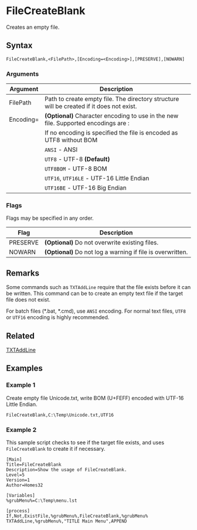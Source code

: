 # FileCreateBlank

Creates an empty file.

## Syntax

```pebakery
FileCreateBlank,<FilePath>,[Encoding=<Encoding>],[PRESERVE],[NOWARN]
```

### Arguments

| Argument | Description |
| --- | --- |
| FilePath | Path to create empty file. The directory structure will be created if it does not exist. |
| Encoding= | **(Optional)** Character encoding to use in the new file. Supported encodings are : |
|| If no encoding is specified the file is encoded as UTF8 without BOM |
|| `ANSI` - ANSI |
|| `UTF8` - UTF-8 **(Default)** |
|| `UTF8BOM` - UTF-8 BOM |
|| `UTF16`, `UTF16LE` - UTF-16 Little Endian |
|| `UTF16BE` - UTF-16 Big Endian |

### Flags

Flags may be specified in any order.

| Flag | Description |
| --- | --- |
| PRESERVE | **(Optional)** Do not overwrite existing files. |
| NOWARN | **(Optional)** Do not log a warning if file is overwritten. |

## Remarks

Some commands such as `TXTAddLine` require that the file exists before it can be written. This command can be to create an empty text file if the target file does not exist.

For batch files (*.bat, *.cmd), use `ANSI` encoding. For normal text files, `UTF8` or `UTF16` encoding is highly recommended.

## Related

[TXTAddLine](../Text/TXTAddLine.md)

## Examples

### Example 1

Create empty file Unicode.txt, write BOM (U+FEFF) encoded with UTF-16 Little Endian.

```pebakery
FileCreateBlank,C:\Temp\Unicode.txt,UTF16
```

### Example 2

This sample script checks to see if the target file exists, and uses `FileCreateBlank` to create it if necessary.

```pebakery
[Main]
Title=FileCreateBlank
Description=Show the usage of FileCreateBlank.
Level=5
Version=1
Author=Homes32

[Variables]
%grubMenu%=C:\Temp\menu.lst

[process]
If,Not,ExistFile,%grubMenu%,FileCreateBlank,%grubMenu%
TXTAddLine,%grubMenu%,"TITLE Main Menu",APPEND
```